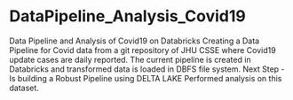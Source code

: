 # DataPipeline_Analysis_Covid19
Data Pipeline and Analysis of Covid19 on Databricks  Creating a Data Pipeline for Covid data from a git repository of JHU CSSE where Covid19 update cases are daily reported. The current pipeline is created in Databricks and transformed data is loaded in DBFS file system. Next Step - Is building a Robust Pipeline using DELTA LAKE  Performed analysis on this dataset.
